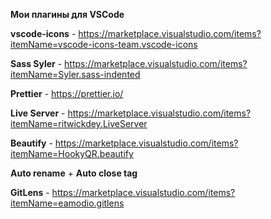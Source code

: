 **Мои плагины для VSCode**

**vscode-icons** - https://marketplace.visualstudio.com/items?itemName=vscode-icons-team.vscode-icons

**Sass Syler** - https://marketplace.visualstudio.com/items?itemName=Syler.sass-indented

**Prettier** - https://prettier.io/

**Live Server** - https://marketplace.visualstudio.com/items?itemName=ritwickdey.LiveServer

**Beautify** - https://marketplace.visualstudio.com/items?itemName=HookyQR.beautify

**Auto rename** + **Auto close tag**

**GitLens** - https://marketplace.visualstudio.com/items?itemName=eamodio.gitlens
